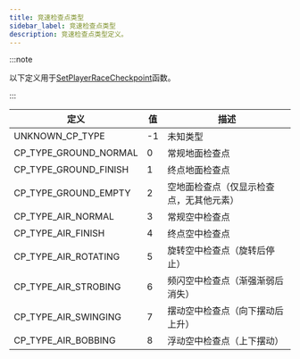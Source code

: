 ```yaml
---
title: 竞速检查点类型
sidebar_label: 竞速检查点类型
description: 竞速检查点类型定义。
---
```


:::note

以下定义用于[SetPlayerRaceCheckpoint](../functions/SetPlayerRaceCheckpoint)函数。

:::

| 定义                  | 值  | 描述                                     |
| --------------------- | --- | ---------------------------------------- |
| UNKNOWN_CP_TYPE       | -1  | 未知类型                                 |
| CP_TYPE_GROUND_NORMAL | 0   | 常规地面检查点                           |
| CP_TYPE_GROUND_FINISH | 1   | 终点地面检查点                           |
| CP_TYPE_GROUND_EMPTY  | 2   | 空地面检查点（仅显示检查点，无其他元素） |
| CP_TYPE_AIR_NORMAL    | 3   | 常规空中检查点                           |
| CP_TYPE_AIR_FINISH    | 4   | 终点空中检查点                           |
| CP_TYPE_AIR_ROTATING  | 5   | 旋转空中检查点（旋转后停止）             |
| CP_TYPE_AIR_STROBING  | 6   | 频闪空中检查点（渐强渐弱后消失）         |
| CP_TYPE_AIR_SWINGING  | 7   | 摆动空中检查点（向下摆动后上升）         |
| CP_TYPE_AIR_BOBBING   | 8   | 浮动空中检查点（上下摆动）               |
